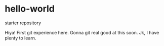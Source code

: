 # hello-world
starter repository

Hiya! First git experience here. Gonna git real good at this soon. 
Jk, I have plenty to learn. 
